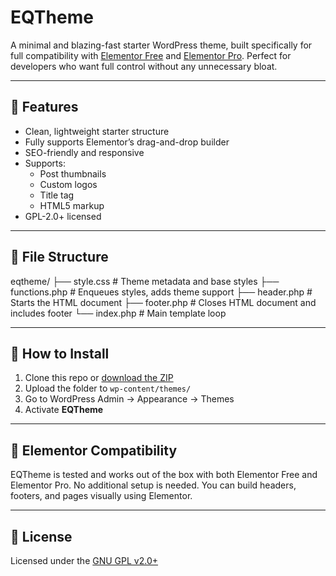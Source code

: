 # EQTheme

A minimal and blazing-fast starter WordPress theme, built specifically for full compatibility with [Elementor Free](https://wordpress.org/plugins/elementor/) and [Elementor Pro](https://elementor.com/). Perfect for developers who want full control without any unnecessary bloat.

---

## 🚀 Features

- Clean, lightweight starter structure
- Fully supports Elementor’s drag-and-drop builder
- SEO-friendly and responsive
- Supports:
  - Post thumbnails
  - Custom logos
  - Title tag
  - HTML5 markup
- GPL-2.0+ licensed

---

## 📁 File Structure

eqtheme/
├── style.css # Theme metadata and base styles
├── functions.php # Enqueues styles, adds theme support
├── header.php # Starts the HTML document
├── footer.php # Closes HTML document and includes footer
└── index.php # Main template loop


---

## 🔧 How to Install

1. Clone this repo or [download the ZIP](https://github.com/cornQ/eqtheme/archive/refs/heads/main.zip)
2. Upload the folder to `wp-content/themes/`
3. Go to WordPress Admin → Appearance → Themes
4. Activate **EQTheme**

---

## 🧩 Elementor Compatibility

EQTheme is tested and works out of the box with both Elementor Free and Elementor Pro. No additional setup is needed. You can build headers, footers, and pages visually using Elementor.

---

## 📃 License

Licensed under the [GNU GPL v2.0+](https://www.gnu.org/licenses/gpl-2.0.html)
